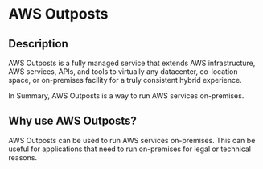# AWS Outposts

## Description

AWS Outposts is a fully managed service that extends AWS infrastructure, AWS services, APIs, and tools to virtually any datacenter, co-location space, or on-premises facility for a truly consistent hybrid experience.

In Summary, AWS Outposts is a way to run AWS services on-premises.

## Why use AWS Outposts?

AWS Outposts can be used to run AWS services on-premises. This can be useful for applications that need to run on-premises for legal or technical reasons.
